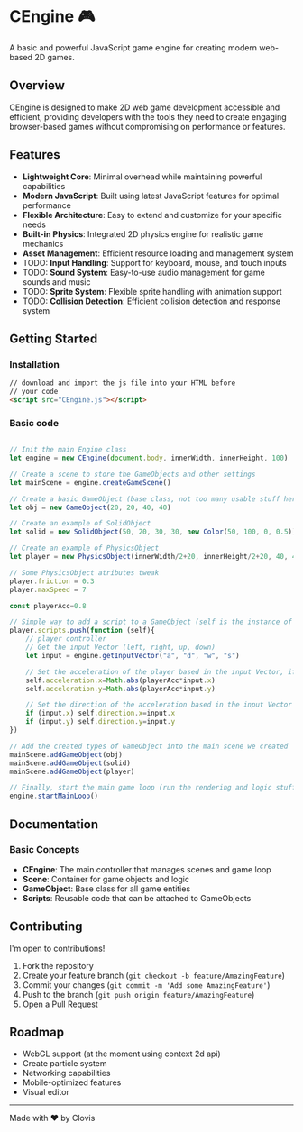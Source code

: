 # CEngine 🎮

A basic and powerful JavaScript game engine for creating modern web-based 2D games.

## Overview

CEngine is designed to make 2D web game development accessible and efficient, providing developers with the tools they need to create engaging browser-based games without compromising on performance or features.

## Features

- **Lightweight Core**: Minimal overhead while maintaining powerful capabilities
- **Modern JavaScript**: Built using latest JavaScript features for optimal performance
- **Flexible Architecture**: Easy to extend and customize for your specific needs
- **Built-in Physics**: Integrated 2D physics engine for realistic game mechanics
- **Asset Management**: Efficient resource loading and management system
- TODO: **Input Handling**: Support for keyboard, mouse, and touch inputs
- TODO: **Sound System**: Easy-to-use audio management for game sounds and music
- TODO: **Sprite System**: Flexible sprite handling with animation support
- TODO: **Collision Detection**: Efficient collision detection and response system

## Getting Started

### Installation

```html
// download and import the js file into your HTML before 
// your code
<script src="CEngine.js"></script> 
```

### Basic code

```javascript

// Init the main Engine class
let engine = new CEngine(document.body, innerWidth, innerHeight, 100)

// Create a scene to store the GameObjects and other settings
let mainScene = engine.createGameScene()

// Create a basic GameObject (base class, not too many usable stuff here)
let obj = new GameObject(20, 20, 40, 40)

// Create an example of SolidObject
let solid = new SolidObject(50, 20, 30, 30, new Color(50, 100, 0, 0.5))

// Create an example of PhysicsObject
let player = new PhysicsObject(innerWidth/2+20, innerHeight/2+20, 40, 40)

// Some PhysicsObject atributes tweak
player.friction = 0.3
player.maxSpeed = 7

const playerAcc=0.8

// Simple way to add a script to a GameObject (self is the instance of the GameObject)
player.scripts.push(function (self){
    // player controller
    // Get the input Vector (left, right, up, down)
    let input = engine.getInputVector("a", "d", "w", "s")

    // Set the acceleration of the player based in the input Vector, if a key is been pressed add the playerAcc const to the acceleration coord
    self.acceleration.x=Math.abs(playerAcc*input.x)
    self.acceleration.y=Math.abs(playerAcc*input.y)

    // Set the direction of the acceleration based in the input Vector values
    if (input.x) self.direction.x=input.x
    if (input.y) self.direction.y=input.y
})

// Add the created types of GameObject into the main scene we created
mainScene.addGameObject(obj)
mainScene.addGameObject(solid)
mainScene.addGameObject(player)

// Finally, start the main game loop (run the rendering and logic stuff)
engine.startMainLoop()

```

## Documentation

### Basic Concepts

- **CEngine**: The main controller that manages scenes and game loop
- **Scene**: Container for game objects and logic
- **GameObject**: Base class for all game entities
- **Scripts**: Reusable code that can be attached to GameObjects


## Contributing

I'm open to contributions!

1. Fork the repository
2. Create your feature branch (`git checkout -b feature/AmazingFeature`)
3. Commit your changes (`git commit -m 'Add some AmazingFeature'`)
4. Push to the branch (`git push origin feature/AmazingFeature`)
5. Open a Pull Request

## Roadmap

- WebGL support (at the moment using context 2d api)
- Create particle system
- Networking capabilities
- Mobile-optimized features
- Visual editor

---

Made with ❤️ by Clovis
